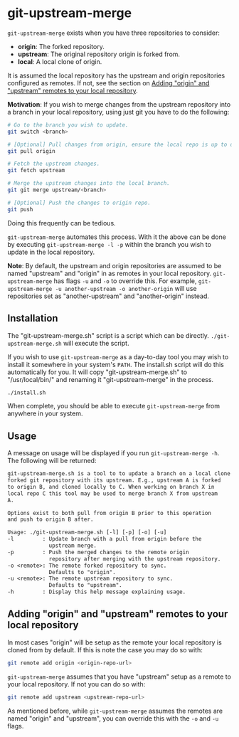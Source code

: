 # git-upstream-merge

`git-upstream-merge` exists when you have three repositories to consider:

* **origin**: The forked repository.
* **upstream**: The original repository origin is forked from.
* **local**: A local clone of origin.

It is assumed the local repository has the upstream and origin repositories configured as remotes.
If not, see the section on [Adding "origin" and "upstream" remotes to your local repository](#adding-origin-and-upstream-remotes-to-your-local-repository).

**Motivation**: If you wish to merge changes from the upstream repository into a branch in your local repository, using just git you have to do the following:

```sh
# Go to the branch you wish to update.
git switch <branch>

# [Optional] Pull changes from origin, ensure the local repo is up to date.
git pull origin 

# Fetch the upstream changes.
git fetch upstream

# Merge the upstream changes into the local branch.
git git merge upstream/<branch>

# [Optional] Push the changes to origin repo.
git push
```

Doing this frequently can be tedious.

`git-upstream-merge` automates this process.
With it the above can be done by executing `git-upstream-merge -l -p` within the branch you wish to update in the local repository.

**Note**: By default, the upstream and origin repositories are assumed to be named "upstream" and "origin" in as remotes in your local repository.
`git-upstream-merge` has flags `-u` and `-o` to override this.
For example, `git-upstream-merge -u another-upstream -o another-origin` will use repositories set as "another-upstream" and "another-origin" instead.

## Installation

The "git-upstream-merge.sh" script is a script which can be directly.
`./git-upstream-merge.sh` will execute the script.

If you wish to use `git-upstream-merge` as a day-to-day tool you may wish to install it somewhere in your system's `PATH`.
The install.sh script will do this automatically for you.
It will copy "git-upstream-merge.sh" to "/usr/local/bin/" and renaming it "git-upstream-merge" in the process.

```sh
./install.sh
```

When complete, you should be able to execute `git-upstream-merge` from anywhere in your system.

## Usage

A message on usage will be displayed if you run `git-upstream-merge -h`. The following will be returned:

```txt
git-upstream-merge.sh is a tool to to update a branch on a local clone of a
forked git repository with its upstream. E.g., upstream A is forked
to origin B, and cloned locally to C. When working on branch X in
local repo C this tool may be used to merge branch X from upstream 
A. 

Options exist to both pull from origin B prior to this operation 
and push to origin B after.

Usage: ./git-upstream-merge.sh [-l] [-p] [-o] [-u]
-l         : Update branch with a pull from origin before the 
             upstream merge.
-p         : Push the merged changes to the remote origin
             repository after merging with the upstream repository.
-o <remote>: The remote forked repository to sync.
             Defaults to "origin".
-u <remote>: The remote upstream repository to sync.
             Defaults to "upstream".
-h         : Display this help message explaining usage.
```

## Adding "origin" and "upstream" remotes to your local repository

In most cases "origin" will be setup as the remote your local repository is cloned from by default.
If this is note the case you may do so with:

```sh
git remote add origin <origin-repo-url>
```

`git-upstream-merge` assumes that you have "upstream" setup as a remote to your local repository.
If not you can do so with:

```sh
git remote add upstream <upstream-repo-url>
```

As mentioned before, while `git-upstream-merge` assumes the remotes are named "origin" and "upstream", you can override this with the `-o` and `-u` flags.

